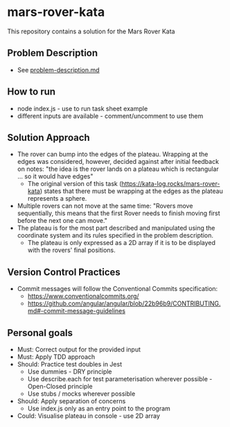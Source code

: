 # mars-rover-kata
This repository contains a solution for the Mars Rover Kata
## Problem Description
* See [problem-description.md](./problem-description.md)
## How to run
* node index.js - use to run task sheet example
* different inputs are available - comment/uncomment to use them
## Solution Approach
* The rover can bump into the edges of the plateau. Wrapping at the edges was considered, however, decided against after initial feedback on notes: "the idea is the rover lands on a plateau which is rectangular ... so it would have edges"
  * The original version of this task (https://kata-log.rocks/mars-rover-kata) states that there must be wrapping at the edges as the plateau represents a sphere.
* Multiple rovers can not move at the same time: "Rovers move sequentially, this means that the first Rover needs to finish moving first before the next one can move."
* The plateau is for the most part described and manipulated using the coordinate system and its rules specified in the problem description.
  * The plateau is only expressed as a 2D array if it is to be displayed with the rovers' final positions.
## Version Control Practices
* Commit messages will follow the Conventional Commits specification:
  * https://www.conventionalcommits.org/
  * https://github.com/angular/angular/blob/22b96b9/CONTRIBUTING.md#-commit-message-guidelines
## Personal goals
* Must: Correct output for the provided input
* Must: Apply TDD approach
* Should: Practice test doubles in Jest
  * Use dummies - DRY principle
  * Use describe.each for test parameterisation wherever possible - Open-Closed principle
  * Use stubs / mocks wherever possible
* Should: Apply separation of concerns
  * Use index.js only as an entry point to the program
* Could: Visualise plateau in console - use 2D array
